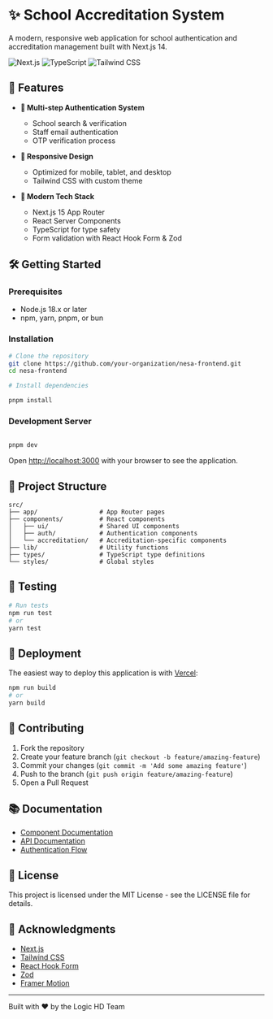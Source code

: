 # ✨ School Accreditation System 

A modern, responsive web application for school authentication and accreditation management built with Next.js 14.

![Next.js](https://img.shields.io/badge/Next.js-14-black?style=for-the-badge&logo=next.js)
![TypeScript](https://img.shields.io/badge/TypeScript-4.9-blue?style=for-the-badge&logo=typescript)
![Tailwind CSS](https://img.shields.io/badge/Tailwind-3.3-38B2AC?style=for-the-badge&logo=tailwind-css)

## 🌟 Features

- **🔐 Multi-step Authentication System**
  - School search & verification
  - Staff email authentication
  - OTP verification process

- **📱 Responsive Design**
  - Optimized for mobile, tablet, and desktop
  - Tailwind CSS with custom theme

- **🚀 Modern Tech Stack**
  - Next.js 15 App Router
  - React Server Components
  - TypeScript for type safety
  - Form validation with React Hook Form & Zod

## 🛠️ Getting Started

### Prerequisites

- Node.js 18.x or later
- npm, yarn, pnpm, or bun

### Installation

```bash
# Clone the repository
git clone https://github.com/your-organization/nesa-frontend.git
cd nesa-frontend

# Install dependencies

pnpm install

```

### Development Server

```bash

pnpm dev

```

Open [http://localhost:3000](http://localhost:3000) with your browser to see the application.

## 🧩 Project Structure

```
src/
├── app/                 # App Router pages
├── components/          # React components
│   ├── ui/              # Shared UI components
│   ├── auth/            # Authentication components
│   └── accreditation/   # Accreditation-specific components
├── lib/                 # Utility functions
├── types/               # TypeScript type definitions
└── styles/              # Global styles
```

## 🧪 Testing

```bash
# Run tests
npm run test
# or
yarn test
```

## 🚀 Deployment

The easiest way to deploy this application is with [Vercel](https://vercel.com):

```bash
npm run build
# or
yarn build
```

## 🤝 Contributing

1. Fork the repository
2. Create your feature branch (`git checkout -b feature/amazing-feature`)
3. Commit your changes (`git commit -m 'Add some amazing feature'`)
4. Push to the branch (`git push origin feature/amazing-feature`)
5. Open a Pull Request

## 📚 Documentation

- [Component Documentation](docs/components.md)
- [API Documentation](docs/api.md)
- [Authentication Flow](docs/auth-flow.md)

## 📄 License

This project is licensed under the MIT License - see the LICENSE file for details.

## 🙏 Acknowledgments

- [Next.js](https://nextjs.org)
- [Tailwind CSS](https://tailwindcss.com)
- [React Hook Form](https://react-hook-form.com)
- [Zod](https://github.com/colinhacks/zod)
- [Framer Motion](https://www.framer.com/motion/)

---

Built with ❤️ by the Logic HD Team
